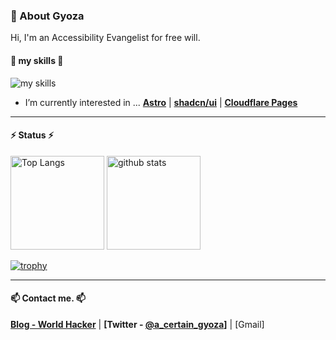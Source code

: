 ### 🥟 About Gyoza
Hi, I'm an Accessibility Evangelist for free will.  

#### 🌱 my skills 🌱
<img alt="my skills" src="https://skillicons.dev/icons?theme=light&perline=9&i=python,flask,django,js,ts,html,css,nodejs,react,nextjs,astro,threejs,prisma,supabase,mongodb,tailwind,vite,netlify,git,github,gmail,arduino,c,cs,cpp,discord,twitter,unreal,vscode" />

- I’m currently interested in ... **[Astro](https://astro.build/)** | **[shadcn/ui](https://ui.shadcn.com/)** | **[Cloudflare Pages](https://pages.cloudflare.com/)**

***

#### ⚡️ Status ⚡️
<p align="left"> 
  <img alt="Top Langs" height="150px" src="https://github-readme-stats.vercel.app/api/top-langs/?username=Unicorn201&layout=compact&show_icons=true" />
  <img alt="github stats" height="150px" src="https://github-readme-stats.vercel.app/api?username=Unicorn201" />
</p>

[![trophy](https://github-profile-trophy.vercel.app/?username=Unicorn201&margin-w=5)](https://github.com/Unicorn201/)

***

#### 📫 Contact me. 📫
**[Blog - World Hacker](https://gyozaless.com)** | **[Twitter - [@a_certain_gyoza](https://twitter.com/STI33304891)]** | [Gmail]


<!--
**Unicorn201/Unicorn201** is a ✨ _special_ ✨ repository because its `README.md` (this file) appears on your GitHub profile.

Here are some ideas to get you started:

- 🔭 I’m currently working on ...
- 🌱 I’m currently learning ...
- 👯 I’m looking to collaborate on ...
- 🤔 I’m looking for help with ...
- 💬 Ask me about ...
- 📫 How to reach me: ...
- 😄 Pronouns: ...
- ⚡ Fun fact: ...
-->
